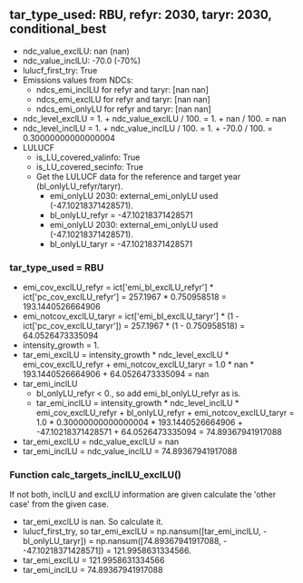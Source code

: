 

## tar_type_used: RBU, refyr: 2030, taryr: 2030, conditional_best
- ndc_value_exclLU: nan (nan)
- ndc_value_inclLU: -70.0 (-70%)
- lulucf_first_try: True
- Emissions values from NDCs:
  - ndcs_emi_inclLU for refyr and taryr: [nan nan]
  - ndcs_emi_exclLU for refyr and taryr: [nan nan]
  - ndcs_emi_onlyLU for refyr and taryr: [nan nan]
- ndc_level_exclLU = 1. + ndc_value_exclLU / 100. = 1. + nan / 100. = nan
- ndc_level_inclLU = 1. + ndc_value_inclLU / 100. = 1. + -70.0 / 100. = 0.30000000000000004
- LULUCF
  - is_LU_covered_valinfo: True
  - is_LU_covered_secinfo: True
  - Get the LULUCF data for the reference and target year (bl_onlyLU_refyr/taryr).
    - emi_onlyLU 2030: external_emi_onlyLU used (-47.10218371428571).
    - bl_onlyLU_refyr = -47.10218371428571
    - emi_onlyLU 2030: external_emi_onlyLU used (-47.10218371428571).
    - bl_onlyLU_taryr = -47.10218371428571
### tar_type_used = RBU
- emi_cov_exclLU_refyr = ict['emi_bl_exclLU_refyr'] * ict['pc_cov_exclLU_refyr'] = 257.1967 * 0.750958518 = 193.1440526664906
- emi_notcov_exclLU_taryr = ict['emi_bl_exclLU_taryr'] * (1 - ict['pc_cov_exclLU_taryr']) = 257.1967 * (1 - 0.750958518) = 64.0526473335094
- intensity_growth = 1.
- tar_emi_exclLU = intensity_growth * ndc_level_exclLU * emi_cov_exclLU_refyr + emi_notcov_exclLU_taryr = 1.0 * nan * 193.1440526664906 + 64.0526473335094 = nan
- tar_emi_inclLU
  - bl_onlyLU_refyr < 0., so add emi_bl_onlyLU_refyr as is.
  - tar_emi_inclLU = intensity_growth * ndc_level_inclLU * emi_cov_exclLU_refyr + bl_onlyLU_refyr + emi_notcov_exclLU_taryr = 1.0 * 0.30000000000000004 * 193.1440526664906 + -47.10218371428571 + 64.0526473335094 = 74.89367941917088
- tar_emi_exclLU = ndc_value_exclLU = nan
- tar_emi_inclLU = ndc_value_inclLU = 74.89367941917088
### Function calc_targets_inclLU_exclLU()
If not both, inclLU and exclLU information are given calculate the 'other case' from the given case.
- tar_emi_exclLU is nan. So calculate it.
- lulucf_first_try, so tar_emi_exclLU = np.nansum([tar_emi_inclLU, -bl_onlyLU_taryr]) = np.nansum([74.89367941917088, - -47.10218371428571]) = 121.9958631334566.
- tar_emi_exclLU = 121.9958631334566
- tar_emi_inclLU = 74.89367941917088